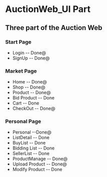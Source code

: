 # AuctionWeb_UI Part
## Three part of the Auction Web  
### Start Page  
*  Login -- Done@
*  SignUp -- Done@
### Market Page
*  Home -- Done@
*  Shop -- Done@
*  Product -- Done@
*  Bid Product -- Done
*  Cart -- Done
*  CheckOut -- Done@
### Personal Page  
*  Personal --Done@
*  ListDetail -- Done
*  BuyList -- Done
*  Bidding List -- Done
*  SellerList -- Done
*  ProductManage -- Done@
*  Upload Product -- Done@
*  Modify Product -- Done
